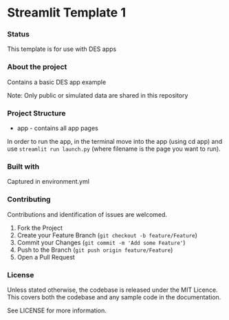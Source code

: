
# Streamlit Template 1

### Status
This template is for use with DES apps

### About the project
Contains a basic DES app example

Note: Only public or simulated data are shared in this repository

### Project Structure

* app - contains all app pages

In order to run the app, in the terminal move into the app (using cd app)
and use `streamlit run launch.py` (where filename is the page you want to run).

### Built with
Captured in environment.yml

### Contributing
Contributions and identification of issues are welcomed.

1. Fork the Project
2. Create your Feature Branch (`git checkout -b feature/Feature`)
3. Commit your Changes (`git commit -m 'Add some Feature'`)
4. Push to the Branch (`git push origin feature/Feature`)
5. Open a Pull Request

### License
Unless stated otherwise, the codebase is released under the MIT Licence. This covers both the codebase and any sample code in the documentation.

See LICENSE for more information.
